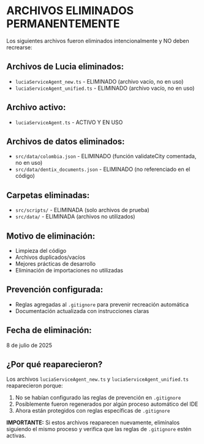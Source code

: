 # ARCHIVOS ELIMINADOS PERMANENTEMENTE

Los siguientes archivos fueron eliminados intencionalmente y NO deben recrearse:

## Archivos de Lucia eliminados:
- `luciaServiceAgent_new.ts` - ELIMINADO (archivo vacío, no en uso)
- `luciaServiceAgent_unified.ts` - ELIMINADO (archivo vacío, no en uso)

## Archivo activo:
- `luciaServiceAgent.ts` - ACTIVO Y EN USO

## Archivos de datos eliminados:
- `src/data/colombia.json` - ELIMINADO (función validateCity comentada, no en uso)
- `src/data/dentix_documents.json` - ELIMINADO (no referenciado en el código)

## Carpetas eliminadas:
- `src/scripts/` - ELIMINADA (solo archivos de prueba)
- `src/data/` - ELIMINADA (archivos no utilizados)

## Motivo de eliminación:
- Limpieza del código
- Archivos duplicados/vacíos
- Mejores prácticas de desarrollo
- Eliminación de importaciones no utilizadas

## Prevención configurada:
- Reglas agregadas al `.gitignore` para prevenir recreación automática
- Documentación actualizada con instrucciones claras

## Fecha de eliminación:
8 de julio de 2025

## ¿Por qué reaparecieron?
Los archivos `luciaServiceAgent_new.ts` y `luciaServiceAgent_unified.ts` reaparecieron porque:
1. No se habían configurado las reglas de prevención en `.gitignore`
2. Posiblemente fueron regenerados por algún proceso automático del IDE
3. Ahora están protegidos con reglas específicas de `.gitignore`

**IMPORTANTE:** Si estos archivos reaparecen nuevamente, elimínalos siguiendo el mismo proceso y verifica que las reglas de `.gitignore` estén activas.